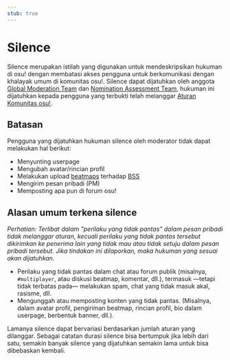 ```yaml
---
stub: true
---
```


# Silence

Silence merupakan istilah yang digunakan untuk mendeskripsikan hukuman di osu! dengan membatasi akses pengguna untuk berkomunikasi dengan khalayak umum di komunitas osu!. Silence dapat dijatuhkan oleh anggota [Global Moderation Team](/wiki/People/The_Team/Global_Moderation_Team) dan [Nomination Assessment Team](/wiki/People/The_Team/Nomination_Assessment_Team), hukuman ini dijatuhkan kepada pengguna yang terbukti telah melanggar [Aturan Komunitas osu!](/wiki/Rules).

## Batasan

Pengguna yang dijatuhkan hukuman silence oleh moderator tidak dapat melakukan hal berikut:

- Menyunting userpage
- Mengubah avatar/rincian profil
- Melakukan upload [beatmaps](/wiki/Beatmap) terhadap [BSS](/wiki/Glossary#bss)
- Mengirim pesan pribadi (PM)
- Memposting apa pun di forum osu!

## Alasan umum terkena silence

*Perhatian: Terlibat dalam "perilaku yang tidak pantas" dalam pesan pribadi tidak melanggar aturan, kecuali perilaku yang tidak pantas tersebut dikirimkan ke penerima lain yang tidak mau atau tidak setuju dalam pesan pribadi tersebut. Jika tindakan ini dilaporkan, maka hukuman yang sesuai akan dijatuhkan.*

- Perilaku yang tidak pantas dalam chat atau forum publik (misalnya, `#multiplayer`, atau diskusi beatmap, komentar, dll.), termasuk —tetapi tidak terbatas pada— melakukan spam, chat yang tidak masuk akal, rasisme, dll.
- Mengunggah atau memposting konten yang tidak pantas. (Misalnya, dalam avatar profil, pengiriman beatmap, rincian profil, bio dalam userpage, berbentuk banner, dll.).

Lamanya silence dapat bervariasi berdasarkan jumlah aturan yang dilanggar. Sebagai catatan durasi silence bisa bertumpuk jika lebih dari satu, semakin banyak silence yang dijatuhkan semakin lama untuk bisa dibebaskan kembali.
